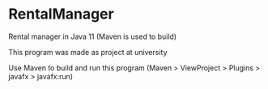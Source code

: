 # RentalManager
Rental manager in Java 11 (Maven is used to build)

This program was made as project at university

Use Maven to build and run this program (Maven > ViewProject > Plugins > javafx > javafx:run)
